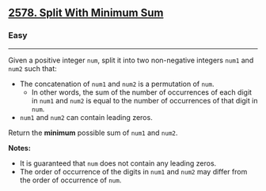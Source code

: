 <h2><a href="https://leetcode.com/problems/split-with-minimum-sum/">2578. Split With Minimum Sum</a></h2><h3>Easy</h3><hr><div>
<p>
Given a positive integer <code>num</code>, split it into two non-negative integers <code>num1</code> and <code>num2</code> such that:
<ul>
    <li>The concatenation of <code>num1</code> and <code>num2</code> is a permutation of <code>num</code>.
        <ul>
            <li>In other words, the sum of the number of occurrences of each digit in <code>num1</code> and <code>num2</code> is equal to the number of occurrences of that digit in <code>num</code>.</li>
        </ul>
    </li>
    <li><code>num1</code> and <code>num2</code> can contain leading zeros.</li>
</ul>

Return the <strong>minimum</strong> possible sum of <code>num1</code> and <code>num2</code>.

<strong>Notes:</strong>
<ul>
    <li>It is guaranteed that <code>num</code> does not contain any leading zeros.</li>
    <li>The order of occurrence of the digits in <code>num1</code> and <code>num2</code> may differ from the order of occurrence of <code>num</code>.</li>
</ul>

</p>

</div>